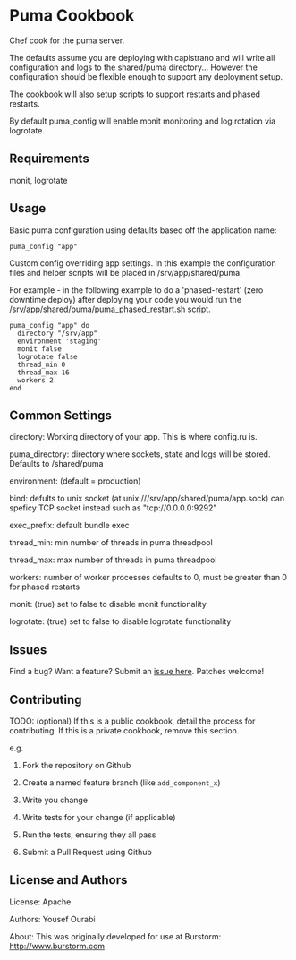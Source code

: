 Puma Cookbook
=============

Chef cook for the puma server.

The defaults assume you are deploying with capistrano and will write all configuration and logs to the shared/puma directory... However the configuration should be flexible enough to support any deployment setup.

The cookbook will also setup scripts to support restarts and phased restarts.

By default puma_config will enable monit monitoring and log rotation via logrotate.


Requirements
------------

monit, logrotate


Usage
-----
Basic puma configuration using defaults based off the application name:

    puma_config "app"
  
Custom config overriding app settings. In this example the configuration files and helper scripts will be placed in /srv/app/shared/puma. 

For example - in the following example to do a 'phased-restart' (zero downtime deploy) after deploying your code you would run the /srv/app/shared/puma/puma_phased_restart.sh script.

    puma_config "app" do
      directory "/srv/app"
      environment 'staging'
      monit false
      logrotate false
      thread_min 0
      thread_max 16
      workers 2
    end

 
Common Settings
-----

directory: Working directory of your app. This is where config.ru is.

puma_directory: directory where sockets, state and logs will be stored. Defaults to <directory>/shared/puma

environment: (default = production)

bind: defults to unix socket (at unix:///srv/app/shared/puma/app.sock) can speficy TCP socket instead such as "tcp://0.0.0.0:9292"

exec_prefix: default bundle exec 

thread_min: min number of threads in puma threadpool 

thread_max: max number of threads in puma threadpool 

workers: number of worker processes defaults to 0, must be greater than 0 for phased restarts

monit: (true) set to false to disable monit functionality

logrotate: (true) set to false to disable logrotate functionality


Issues
------
Find a bug? Want a feature? Submit an [issue here](http://github.com/yourabi/chef-puma/issues). Patches welcome!


Contributing
------------
TODO: (optional) If this is a public cookbook, detail the process for contributing. If this is a private cookbook, remove this section.

e.g.

1. Fork the repository on Github

2. Create a named feature branch (like `add_component_x`)
 
3. Write you change
 
4. Write tests for your change (if applicable)
 
5. Run the tests, ensuring they all pass

6. Submit a Pull Request using Github


License and Authors
-------------------

License: Apache

Authors: Yousef Ourabi

About: This was originally developed for use at Burstorm: http://www.burstorm.com
